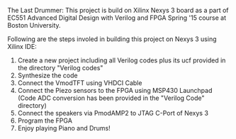 The Last Drummer:
This project is build on Xilinx Nexys 3 board as a part of EC551 Advanced Digital Design with Verilog and FPGA Spring '15 course at Boston University.

Following are the steps involed in building this project on Nexys 3 using Xilinx IDE:
1. Create a new project including all Verilog codes plus its ucf provided in the directory "Verilog codes"
2. Synthesize the code
3. Connect the VmodTFT using VHDCI Cable
4. Connect the Piezo sensors to the FPGA using MSP430 Launchpad (Code ADC conversion has been provided in the "Verilog Code" directory)
5. Connect the speakers via PmodAMP2 to JTAG C-Port of Nexys 3
6. Program the FPGA
7. Enjoy playing Piano and Drums!

